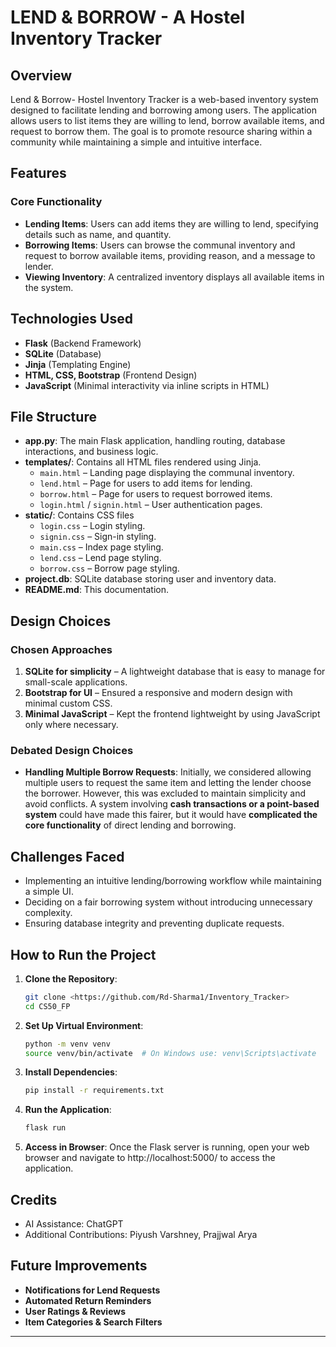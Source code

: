 # **LEND & BORROW - A Hostel Inventory Tracker**

## **Overview**
Lend & Borrow- Hostel Inventory Tracker is a web-based inventory system designed to facilitate lending and borrowing among users. The application allows users to list items they are willing to lend, borrow available items, and request to borrow them. The goal is to promote resource sharing within a community while maintaining a simple and intuitive interface.

## **Features**
### **Core Functionality**
- **Lending Items**: Users can add items they are willing to lend, specifying details such as name, and quantity.
- **Borrowing Items**: Users can browse the communal inventory and request to borrow available items, providing reason, and a message to lender.
- **Viewing Inventory**: A centralized inventory displays all available items in the system.

## **Technologies Used**
- **Flask** (Backend Framework)
- **SQLite** (Database)
- **Jinja** (Templating Engine)
- **HTML, CSS, Bootstrap** (Frontend Design)
- **JavaScript** (Minimal interactivity via inline scripts in HTML)

## **File Structure**
- **app.py**: The main Flask application, handling routing, database interactions, and business logic.
- **templates/**: Contains all HTML files rendered using Jinja.
  - `main.html` – Landing page displaying the communal inventory.
  - `lend.html` – Page for users to add items for lending.
  - `borrow.html` – Page for users to request borrowed items.
  - `login.html` / `signin.html` – User authentication pages.
- **static/**: Contains CSS files
  - `login.css` – Login styling.
  - `signin.css` – Sign-in styling.
  - `main.css` – Index page styling.
  - `lend.css` – Lend page styling.
  - `borrow.css` – Borrow page styling.
- **project.db**: SQLite database storing user and inventory data.
- **README.md**: This documentation.

## **Design Choices**
### **Chosen Approaches**
1. **SQLite for simplicity** – A lightweight database that is easy to manage for small-scale applications.
2. **Bootstrap for UI** – Ensured a responsive and modern design with minimal custom CSS.
3. **Minimal JavaScript** – Kept the frontend lightweight by using JavaScript only where necessary.

### **Debated Design Choices**
- **Handling Multiple Borrow Requests**: Initially, we considered allowing multiple users to request the same item and letting the lender choose the borrower. However, this was excluded to maintain simplicity and avoid conflicts. A system involving **cash transactions or a point-based system** could have made this fairer, but it would have **complicated the core functionality** of direct lending and borrowing.

## **Challenges Faced**
- Implementing an intuitive lending/borrowing workflow while maintaining a simple UI.
- Deciding on a fair borrowing system without introducing unnecessary complexity.
- Ensuring database integrity and preventing duplicate requests.

## **How to Run the Project**
1. **Clone the Repository**:
   ```bash
   git clone <https://github.com/Rd-Sharma1/Inventory_Tracker>
   cd CS50_FP
   ```
2. **Set Up Virtual Environment**:
   ```bash
   python -m venv venv
   source venv/bin/activate  # On Windows use: venv\Scripts\activate
   ```
3. **Install Dependencies**:
   ```bash
   pip install -r requirements.txt
   ```
4. **Run the Application**:
   ```bash
   flask run
   ```
5. **Access in Browser**:
   Once the Flask server is running, open your web browser and navigate to http://localhost:5000/ to access the application.

## **Credits**
- AI Assistance: ChatGPT
- Additional Contributions: Piyush Varshney, Prajjwal Arya


## **Future Improvements**
- **Notifications for Lend Requests**
- **Automated Return Reminders**
- **User Ratings & Reviews**
- **Item Categories & Search Filters**

---
